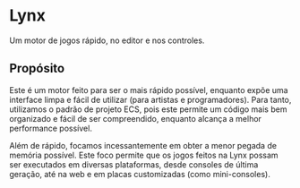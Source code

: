 # Lynx
Um motor de jogos rápido, no editor e nos controles.

## Propósito 

Este é um motor feito para ser o mais rápido possível, enquanto expõe uma interface limpa e fácil de utilizar (para artistas e programadores). Para tanto, utilizamos o padrão de projeto ECS, pois este permite um código mais bem organizado e fácil de ser compreendido, enquanto alcança a melhor performance possível.

Além de rápido, focamos incessantemente em obter a menor pegada de memória possível. Este foco permite que os jogos feitos na Lynx possam ser executados em diversas plataformas, desde consoles de última geração, até na web e em placas customizadas (como mini-consoles).